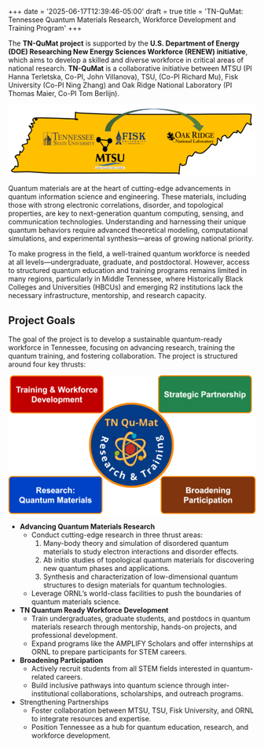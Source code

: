 +++
date = '2025-06-17T12:39:46-05:00'
draft = true
title = 'TN-QuMat: Tennessee Quantum Materials Research, Workforce Development and Training Program'
+++

The **TN-QuMat project** is supported by the **U.S. Department of Energy (DOE) Researching New Energy Sciences Workforce (RENEW) initiative**, which aims to develop a skilled and diverse workforce in critical areas of national research. **TN-QuMat** is a collaborative initiative between MTSU (PI Hanna Terletska, Co-PI, John Villanova), TSU, (Co-PI Richard Mu), Fisk University (Co-PI Ning Zhang) and Oak Ridge National Laboratory (PI Thomas Maier, Co-PI Tom Berlijn).

![](/img/Tn-QuMAT-1.png)

Quantum materials are at the heart of cutting-edge advancements in quantum information science and engineering. These materials, including those with strong electronic correlations, disorder, and topological properties, are key to next-generation quantum computing, sensing, and communication technologies. Understanding and harnessing their unique quantum behaviors require advanced theoretical modeling, computational simulations, and experimental synthesis—areas of growing national priority.

To make progress in the field, a well-trained quantum workforce is needed at all levels—undergraduate, graduate, and postdoctoral. However, access to structured quantum education and training programs remains limited in many regions, particularly in Middle Tennessee, where Historically Black Colleges and Universities (HBCUs) and emerging R2 institutions lack the necessary infrastructure, mentorship, and research capacity.

## Project Goals

The goal of the project is to develop a sustainable quantum-ready workforce in Tennessee, focusing on advancing research, training the quantum training, and fostering collaboration. The project is structured around four key thrusts:

![](/img/Tn-QuMat2.png)

- **Advancing Quantum Materials Research**
    - Conduct cutting-edge research in three thrust areas:
        1. Many-body theory and simulation of disordered quantum materials to study electron interactions and disorder effects.
        2. Ab initio studies of topological quantum materials for discovering new quantum phases and applications.
        3. Synthesis and characterization of low-dimensional quantum structures to design materials for quantum technologies.
    - Leverage ORNL’s world-class facilities to push the boundaries of quantum materials science.
- **TN Quantum Ready Workforce Development**
    - Train undergraduates, graduate students, and postdocs in quantum materials research through mentorship, hands-on projects, and professional development.
    - Expand programs like the AMPLIFY Scholars and offer internships at ORNL to prepare participants for STEM careers.
- **Broadening Participation**
    - Actively recruit students from all STEM fields interested in quantum-related careers.
    - Build inclusive pathways into quantum science through inter-institutional collaborations, scholarships, and outreach programs.
- Strengthening Partnerships
    - Foster collaboration between MTSU, TSU, Fisk University, and ORNL to integrate resources and expertise.
    - Position Tennessee as a hub for quantum education, research, and workforce development.
